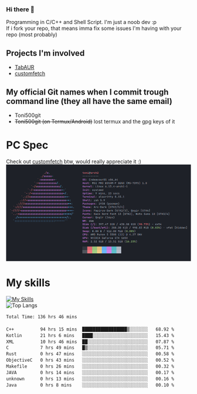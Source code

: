 ### Hi there 👋

Programming in C/C++ and Shell Script. I'm just a noob dev :p\
If i fork your repo, that means imma fix some issues I'm having with your repo (most probably)

## Projects I'm involved
 - [TabAUR](https://github.com/BurntRanch/TabAUR)
 - [customfetch](https://github.com/Toni500github/customfetch)

## My official Git names when I commit trough command line (they all have the same email)
* Toni500git
* ~~Toni500git (on Termux/Android)~~ lost termux and the gpg keys of it

# PC Spec
Check out [customfetch](https://github.com/Toni500github/customfetch) btw, would really appreciate it :)
![screenshot.png](https://github.com/Toni500github/customfetch/raw/main/screenshot.png)

# My skills
[![My Skills](https://skillicons.dev/icons?i=cpp,bash,androidstudio,arch,linux&theme=light)](https://skillicons.dev)\
![Top Langs](https://github-readme-stats.vercel.app/api/top-langs/?username=Toni500github&layout=compact)

<!--START_SECTION:waka-->

```txt
Total Time: 136 hrs 46 mins

C++          94 hrs 15 mins  █████████████████▒░░░░░░░   68.92 %
Kotlin       21 hrs 6 mins   ████░░░░░░░░░░░░░░░░░░░░░   15.43 %
XML          10 hrs 46 mins  ██░░░░░░░░░░░░░░░░░░░░░░░   07.87 %
C            7 hrs 49 mins   █▒░░░░░░░░░░░░░░░░░░░░░░░   05.71 %
Rust         0 hrs 47 mins   ░░░░░░░░░░░░░░░░░░░░░░░░░   00.58 %
ObjectiveC   0 hrs 43 mins   ░░░░░░░░░░░░░░░░░░░░░░░░░   00.52 %
Makefile     0 hrs 26 mins   ░░░░░░░░░░░░░░░░░░░░░░░░░   00.32 %
JAVA         0 hrs 14 mins   ░░░░░░░░░░░░░░░░░░░░░░░░░   00.17 %
unknown      0 hrs 13 mins   ░░░░░░░░░░░░░░░░░░░░░░░░░   00.16 %
Java         0 hrs 8 mins    ░░░░░░░░░░░░░░░░░░░░░░░░░   00.10 %
```

<!--END_SECTION:waka-->

